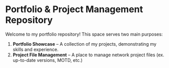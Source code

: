 # Portfolio & Project Management Repository

Welcome to my portfolio repository! This space serves two main purposes:

1. **Portfolio Showcase** – A collection of my projects, demonstrating my skills and experience.  
2. **Project File Management** – A place to manage network project files (ex. up-to-date versions, MOTD, etc.)


